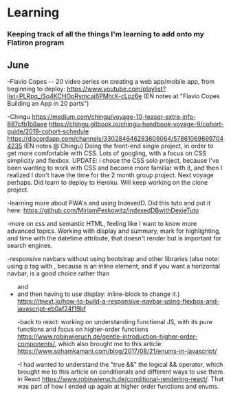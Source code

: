 # Learning
### Keeping track of all the things I'm learning to add onto my Flatiron program

## June
-Flavio Copes -- 20 video series on creating a web app/mobile app, from beginning to deploy: https://www.youtube.com/playlist?list=PLRpq_iSq4KCHOpRymcaj6PMhrX-cLpz6e (EN notes at "Flavio Copes Building an App in 20 parts")

-Chingu
https://medium.com/chingu/voyage-10-teaser-extra-info-887cfb1b8aee
https://chingu.gitbook.io/chingu-handbook-voyage-9/cohort-guide/2019-cohort-schedule
https://discordapp.com/channels/330284646283608064/578610696997044235
(EN notes @ Chingu) Doing the front-end single project, in order to get more comfortable with CSS. Lots of googling, with a focus on CSS simplicity and flexbox. UPDATE: i chose the CSS solo project, because I've been wanting to work with CSS and become more familiar with it, and then I realized I don't have the time for the 2 month group project. Next voyage perhaps. Did learn to deploy to Heroku. Will keep working on the clone project. 

-learning more about PWA's and using IndexedD. Did this tuto and put it here: https://github.com/MiriamPeskowitz/indexedDBwithDexieTuto

-more on css and semantic HTML, feeling like I want to know more advanced topics. Working with display and summary, mark for highlighting, and time with the datetime attribute, that doesn't render but is important for search engines. 


-responsive navbars without using bootstrap and other libraries (also note: using p tag with <a>, because <a> is an inline element, and if you want a horizontal navbar, is a good choice rather than <ul> and <li> and then having to use display: inline-block to change it.) https://itnext.io/how-to-build-a-responsive-navbar-using-flexbox-and-javascript-eb0af24f19bf
  
-back to react: working on understanding functional JS, with its pure functions and focus on higher-order functions   https://www.robinwieruch.de/gentle-introduction-higher-order-components/, which also brought me to this article: https://www.sohamkamani.com/blog/2017/08/21/enums-in-javascript/

-I had wanted to understand the "true &&" the logical && operator, which brought me to this article on conditionals and different ways to use them in React https://www.robinwieruch.de/conditional-rendering-react/. That was part of how I ended up again at higher order functions and enums. 


